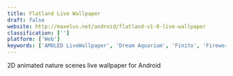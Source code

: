 ```yaml
---
title: Flatland Live Wallpaper
draft: false 
website: http://maxelus.net/android/flatland-v1-0-live-wallpaper
classification: ['']
platform: ['Web']
keywords: ['AMOLED LiveWallpaper', 'Dream Aquarium', 'Finito', 'Fireworks Plus Live Wallpaper', 'Flasia HD', 'KF Fireworks Live Wallpaper', 'Paperland Live Wallpaper', 'Particle Flow', 'Sim Aquarium', 'aniPet Koi Live Wallpaper']
---
```

2D animated nature scenes live wallpaper for Android